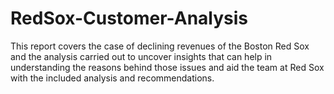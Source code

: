 # RedSox-Customer-Analysis

This report covers the case of declining revenues of the Boston Red Sox and the analysis carried out to uncover insights that can help in understanding the reasons behind those issues and aid the team at Red Sox with the included analysis and recommendations.
